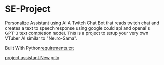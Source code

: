 # SE-Project
Personalize  Assistant using AI
A Twitch Chat Bot that reads twitch chat and creates a text to speech response using google could api and openai's GPT-3 text completion model.
This is a project to setup your very own VTuber AI similar to "Neuro-Sama".

Built With
Python[requirements.txt](https://github.com/Jayesh-k-03/SE-Project/files/11984853/requirements.txt)

[project assistant.New.pptx](https://github.com/Jayesh-k-03/SE-Project/files/11984910/project.assistant.New.pptx)
